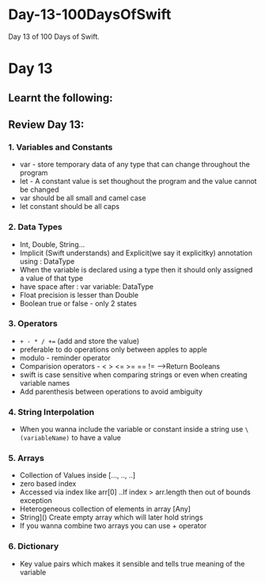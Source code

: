 # Day-13-100DaysOfSwift
Day 13 of 100 Days of Swift.

# Day 13

## Learnt the following:

## Review Day 13:

### 1. Variables and Constants
  - var - store temporary data of any type that can change throughout the program
  - let - A constant value is set thoughout the program and the value cannot be changed
  - var should be all small and camel case
  - let constant should be all caps
  
### 2. Data Types
  - Int, Double, String...
  - Implicit (Swift understands) and Explicit(we say it explicitky) annotation using : DataType
  - When the variable is declared using a type then it should only assigned a value of that type
  - have space after : var variable: DataType
  - Float precision is lesser than Double
  - Boolean true or false - only 2 states

### 3. Operators
  - `+ - * / +=` (add and store the value)
  - preferable to do operations only between apples to apple
  - modulo - reminder operator
  - Comparision operators - < > <= >= == !=     -->Return Booleans
  - swift is case sensitive when comparing strings or even when creating variable names
  - Add parenthesis between operations to avoid ambiguity

### 4. String Interpolation
  - When you wanna include the variable or constant inside a string use `\(variableName)` to have a value

### 5. Arrays
  - Collection of  Values inside [..., .., ..]
  - zero based index
  - Accessed via index like arr[0] ..If index > arr.length then out of bounds exception
  - Heterogeneous collection of elements in array [Any]
  - String]() Create empty array which will later hold strings
  - If you wanna combine two arrays you can use + operator

### 6. Dictionary
  - Key value pairs which makes it sensible and tells true meaning of the variable
